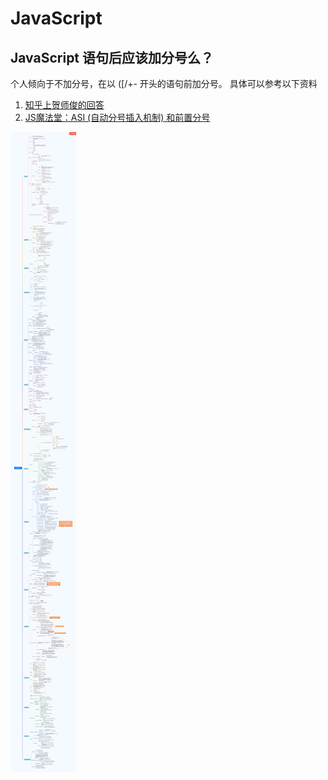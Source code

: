 # JavaScript

## JavaScript 语句后应该加分号么？
个人倾向于不加分号，在以 ([/+- 开头的语句前加分号。
具体可以参考以下资料 
1. [知乎上贺师俊的回答](https://www.zhihu.com/question/20298345/answer/14670020)
2. [JS魔法堂：ASI (自动分号插入机制) 和前置分号](https://www.cnblogs.com/fsjohnhuang/p/4154503.html)

![](./images/JavaScript.png)